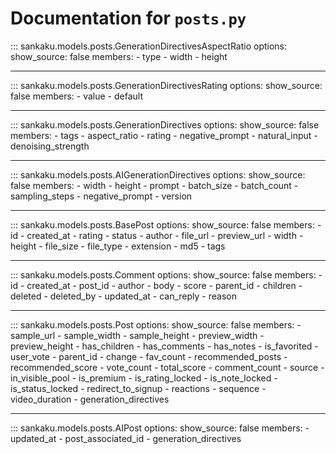 # Documentation for `posts.py`

::: sankaku.models.posts.GenerationDirectivesAspectRatio
    options:
      show_source: false
      members:
        - type
        - width
        - height

---

::: sankaku.models.posts.GenerationDirectivesRating
    options:
      show_source: false
      members:
        - value
        - default

---

::: sankaku.models.posts.GenerationDirectives
    options:
      show_source: false
      members:
        - tags
        - aspect_ratio
        - rating
        - negative_prompt
        - natural_input
        - denoising_strength

---

::: sankaku.models.posts.AIGenerationDirectives
    options:
      show_source: false
      members:
        - width
        - height
        - prompt
        - batch_size
        - batch_count
        - sampling_steps
        - negative_prompt
        - version

---

::: sankaku.models.posts.BasePost
    options:
      show_source: false
      members:
        - id
        - created_at
        - rating
        - status
        - author
        - file_url
        - preview_url
        - width
        - height
        - file_size
        - file_type
        - extension
        - md5
        - tags

---

::: sankaku.models.posts.Comment
    options:
      show_source: false
      members:
        - id
        - created_at
        - post_id
        - author
        - body
        - score
        - parent_id
        - children
        - deleted
        - deleted_by
        - updated_at
        - can_reply
        - reason

---

::: sankaku.models.posts.Post
    options:
      show_source: false
      members:
        - sample_url
        - sample_width
        - sample_height
        - preview_width
        - preview_height
        - has_children
        - has_comments
        - has_notes
        - is_favorited
        - user_vote
        - parent_id
        - change
        - fav_count
        - recommended_posts
        - recommended_score
        - vote_count
        - total_score
        - comment_count
        - source
        - in_visible_pool
        - is_premium
        - is_rating_locked
        - is_note_locked
        - is_status_locked
        - redirect_to_signup
        - reactions
        - sequence
        - video_duration
        - generation_directives

---

::: sankaku.models.posts.AIPost
    options:
      show_source: false
      members:
        - updated_at
        - post_associated_id
        - generation_directives
